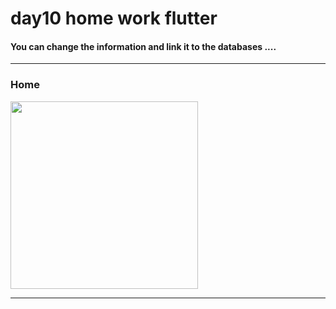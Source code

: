 
 <h1> day10 home work flutter</h1>  
<h4> You can change the information and link it to the databases ....</h4>
<hr>
<h3>Home</h3> 
<img src="[[https://github.com/abenkoula71/day7-nfc-shop-with-flutter/blob/main/Screenshot_1680096777.png](https://github.com/abenkoula71/day10-home-workflutter/blob/main/Screenshot_1680313691.png)](https://github.com/abenkoula71/day10-home-work-flutter/blob/main/Screenshot_1680313691.png)" width="300" /> 
<hr>
